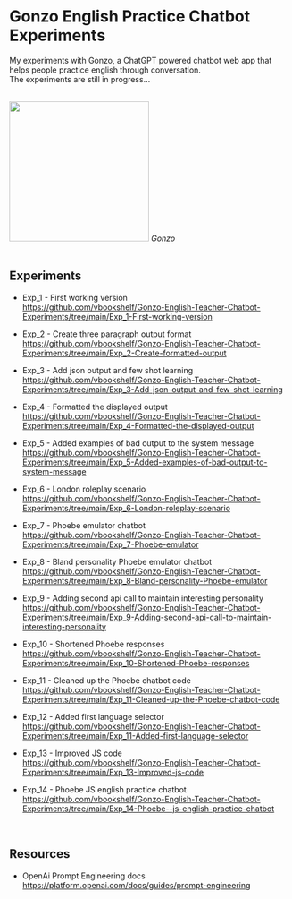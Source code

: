 # Gonzo English Practice Chatbot Experiments
My experiments with Gonzo, a ChatGPT powered chatbot web app that helps people practice english through conversation.<br>
The experiments are still in progress...

<br>
<img src="https://github.com/vbookshelf/Gonzo-English-Teacher-Chatbot-Experiments/blob/main/images/gonzo1.png" width="250"></img>
<i>Gonzo</i><br>

<br>

## Experiments
- Exp_1 - First working version<br>
https://github.com/vbookshelf/Gonzo-English-Teacher-Chatbot-Experiments/tree/main/Exp_1-First-working-version

- Exp_2 - Create three paragraph output format<br>
https://github.com/vbookshelf/Gonzo-English-Teacher-Chatbot-Experiments/tree/main/Exp_2-Create-formatted-output

- Exp_3 - Add json output and few shot learning<br>
https://github.com/vbookshelf/Gonzo-English-Teacher-Chatbot-Experiments/tree/main/Exp_3-Add-json-output-and-few-shot-learning

- Exp_4 - Formatted the displayed output<br>
https://github.com/vbookshelf/Gonzo-English-Teacher-Chatbot-Experiments/tree/main/Exp_4-Formatted-the-displayed-output

- Exp_5 - Added examples of bad output to the system message<br>
https://github.com/vbookshelf/Gonzo-English-Teacher-Chatbot-Experiments/tree/main/Exp_5-Added-examples-of-bad-output-to-system-message

- Exp_6 - London roleplay scenario<br>
https://github.com/vbookshelf/Gonzo-English-Teacher-Chatbot-Experiments/tree/main/Exp_6-London-roleplay-scenario

- Exp_7 - Phoebe emulator chatbot<br>
https://github.com/vbookshelf/Gonzo-English-Teacher-Chatbot-Experiments/tree/main/Exp_7-Phoebe-emulator

- Exp_8 - Bland personality Phoebe emulator chatbot<br>
https://github.com/vbookshelf/Gonzo-English-Teacher-Chatbot-Experiments/tree/main/Exp_8-Bland-personality-Phoebe-emulator

- Exp_9 - Adding second api call to maintain interesting personality<br>
https://github.com/vbookshelf/Gonzo-English-Teacher-Chatbot-Experiments/tree/main/Exp_9-Adding-second-api-call-to-maintain-interesting-personality

- Exp_10 - Shortened Phoebe responses<br>
https://github.com/vbookshelf/Gonzo-English-Teacher-Chatbot-Experiments/tree/main/Exp_10-Shortened-Phoebe-responses

- Exp_11 - Cleaned up the Phoebe chatbot code<br>
https://github.com/vbookshelf/Gonzo-English-Teacher-Chatbot-Experiments/tree/main/Exp_11-Cleaned-up-the-Phoebe-chatbot-code

- Exp_12 - Added first language selector<br>
https://github.com/vbookshelf/Gonzo-English-Teacher-Chatbot-Experiments/tree/main/Exp_11-Added-first-language-selector

- Exp_13 - Improved JS code<br>
https://github.com/vbookshelf/Gonzo-English-Teacher-Chatbot-Experiments/tree/main/Exp_13-Improved-js-code

- Exp_14 - Phoebe JS english practice chatbot<br>
https://github.com/vbookshelf/Gonzo-English-Teacher-Chatbot-Experiments/tree/main/Exp_14-Phoebe--js-english-practice-chatbot

<br>

## Resources
- OpenAi Prompt Engineering docs<br>
https://platform.openai.com/docs/guides/prompt-engineering
